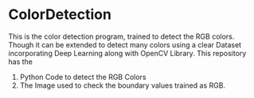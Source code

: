 # ColorDetection
This is the color detection program, trained to detect the RGB colors. Though it can be extended to detect many colors using a clear Dataset incorporating Deep Learning along with OpenCV Library.
This repository has the 
1. Python Code to detect the RGB Colors
2. The Image used to check the boundary values trained as RGB.
